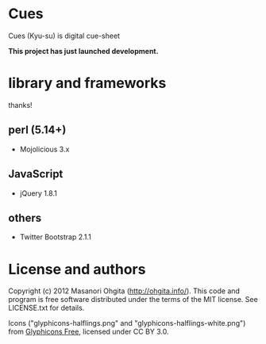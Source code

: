 Cues
====

Cues (Kyu-su) is digital cue-sheet

__This project has just launched development.__

# library and frameworks

thanks!

## perl (5.14+)

* Mojolicious 3.x

## JavaScript

* jQuery 1.8.1 

## others

* Twitter Bootstrap 2.1.1

# License and authors

Copyright (c) 2012 Masanori Ohgita (http://ohgita.info/). This code and program is free software distributed under the terms of the MIT license. See LICENSE.txt for details.

Icons ("glyphicons-halflings.png" and "glyphicons-halflings-white.png") from [Glyphicons Free](http://glyphicons.com/), licensed under CC BY 3.0. 